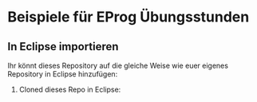 # Beispiele für EProg Übungsstunden

## In Eclipse importieren
Ihr könnt dieses Repository auf die gleiche Weise wie euer eigenes Repository in Eclipse hinzufügen:
1. Cloned dieses Repo in Eclipse:
